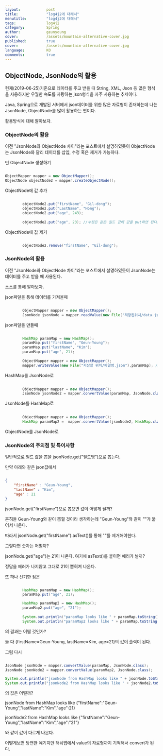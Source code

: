 ```yaml
---
layout:            post
title:             "log4j2에 대해서"
menutitle:         "log4j2에 대해서"
tags:              log4j2
category:          Spring
author:            geunyoung
cover:             /assets/mountain-alternative-cover.jpg
published:         true
cover:             /assets/mountain-alternative-cover.jpg
language:          KO
comments:          true
---
```


## ObjectNode, JsonNode의 활용

현재(2019-06-25)기준으로 데이터를 주고 받을 때 String, XML, Json 등 많은 형식을 사용하지만 우월한 속도를 자랑하는 json형식을 자주 사용하는 추세이다.

Java, Spring으로 개발된 서버에서 json데이터를 위한 많은 자료형이 존재하는데 나는 JsonNode, ObjectNode를 많이 활용하는 편이다.

활용방식에 대해 알아보자.


### ObjectNode의 활용

이전 "JsonNode와 ObjectNode 차이"라는 포스트에서 설명하였듯이 ObjectNode는 JsonNode와 달리 데이터를 삽입, 수정 혹은 제거가 가능하다.

빈 ObjectNode 생성하기

```java

ObjectMapper mapper = new ObjectMapper();
ObjectNode objectNode2 = mapper.createObjectNode();

```

ObjectNode에 값 추가

```java

		objectNode2.put("firstName", "Gil-dong");
		objectNode2.put("LastName", "Hong");
		objectNode2.put("age", 243);
		
		objectNode2.put("age", 23); //수정은 같은 필드 값에 값을 put하면 된다.

```

ObjectNode에 값 제거

```java

		objectNode2.remove("firstName", "Gil-dong");

```


### JsonNode의 활용

이전 "JsonNode와 ObjectNode 차이"라는 포스트에서 설명하였듯이 JsonNode는 데이터를 주고 받을 때 사용된다.

소스를 통해 알아보자.


json파일을 통해 데이터를 가져올때

```java

		ObjectMapper mapper = new ObjectMapper();
		JsonNode jsonNode = mapper.readValue(new File("저장된위치/data.json"), JsonNode.class); //첫 인장에 File, URL, InputStream이 들어갈수있다. 

```


json파일을 만들때

```java

		HashMap paramMap = new HashMap();
		paramMap.put("firstName", "Geun-Young");
		paramMap.put("lastName", "Kim");
		paramMap.put("age", 21);
		
		ObjectMapper mapper = new ObjectMapper();
		mapper.writeValue(new File("저장할 위치/파일명.json"),paramMap); //첫 인자에 File, Writer, OutputStream이 들어갈 수 있다. 

```

HashMap를 JsonNode로

```java
		
		ObjectMapper mapper = new ObjectMapper();
		JsonNode jsonNode2 = mapper.convertValue(paramMap, JsonNode.class);

```

JsonNode를 HashMap로

```java
		
		ObjectMapper mapper = new ObjectMapper();
		HashMap paramMap2 =  mapper.convertValue(jsonNode2, HashMap.class);

```

ObjectNode를 JsonNode로




### JsonNode의 주의점 및 특이사항

일반적으로 필드 값을 뽑을 jsonNode.get("필드명")으로 뽑는다.

만약 아래와 같은 json값에서

```json

{
	"firstName" : "Geun-Young",
	"lastName" : "Kim",
	"age" : 21
}

```

jsonNode.get("firstName")으로 뽑으면 값이 어떻게 될까?

흔히들 Geun-Young와 같이 뽑힐 것이라 생각하는데 "Geun-Young"와 같이 ""가 붙어서 나온다.

따라서 jsonNode.get("firstName").asText()를 통해 ""를 제거해야한다.

그렇다면 숫자는 어떨까? 

jsonNode.get("age")는 21이 나온다. 여기에 asText()를 붙이면 에러가 날까?

정답을 에러가 나지않고 그대로 21이 뽑혀져 나온다.




또 하나 신기한 점은

```java

		HashMap paramMap = new HashMap();
		paramMap.put("age", 21);

		HashMap paramMap2 = new HashMap();
		paramMap2.put("age", "21");
		
		System.out.println("paramMap looks like " + paramMap.toString());
		System.out.println("paramMap2 looks like " + paramMap.toString());

```

의 결과는 어떨 것인가?

둘 다 {firstName=Geun-Young, lastName=Kim, age=21}의 값이 출력이 된다.

그럼 다시 

```java

JsonNode jsonNode = mapper.convertValue(paramMap, JsonNode.class);
JsonNode jsonNode2 = mapper.convertValue(paramMap2, JsonNode.class);

System.out.println("jsonNode from HashMap looks like " + jsonNode.toString());
System.out.println("jsonNode2 from HashMap looks like " + jsonNode2.toString());

```

의 값은 어떨까?

jsonNode from HashMap looks like {"firstName":"Geun-Young","lastName":"Kim","age":21}

jsonNode2 from HashMap looks like {"firstName":"Geun-Young","lastName":"Kim","age":"21"}

와 같이 값이 다르게 나온다. 

어떻게보면 당연한 얘기지만 해쉬맵에서 value의 자료형까지 기억해서 convert가 된다.
